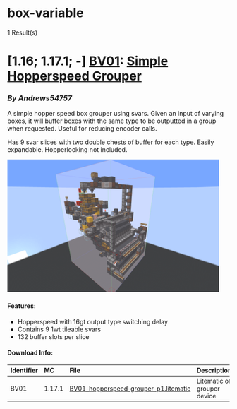 # box-variable
1 Result(s)

# [1.16; 1.17.1; -] [BV01](BV01%20Simple%20Hopperspeed%20Grouper): [Simple Hopperspeed Grouper](BV01%20Simple%20Hopperspeed%20Grouper/BV01_Simple_Hopperspeed_Grouper.pdf)
### *By Andrews54757*

A simple hopper speed box grouper using svars. Given an input of varying boxes, it will buffer boxes with the same type to be outputted in a group when requested. Useful for reducing encoder calls. 

Has 9 svar slices with two double chests of buffer for each type. Easily expandable. Hopperlocking not included.

<img src="BV01%20Simple%20Hopperspeed%20Grouper/grouper.png?raw=1" height="300px">

#### Features:
- Hopperspeed with 16gt output type switching delay
- Contains 9 1wt tileable svars
- 132 buffer slots per slice

#### Download Info:
|Identifier   | MC       | File                                                                                                                         | Description                  |
|------------ |:-------- |:---------------------------------------------------------------------------------------------------------------------------- |:-----------------------------|
|BV01         | 1.17.1   | [BV01_hopperspeed_grouper_p1.litematic](BV01%20Simple%20Hopperspeed%20Grouper/BV01_hopperspeed_grouper_p1.litematic?raw=1)   | Litematic of grouper device  |
